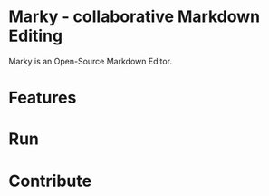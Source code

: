 # Marky - collaborative Markdown Editing

Marky is an Open-Source Markdown Editor. 

# Features

# Run 

# Contribute 
